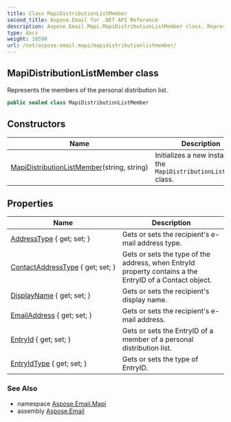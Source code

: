 ```yaml
---
title: Class MapiDistributionListMember
second_title: Aspose.Email for .NET API Reference
description: Aspose.Email.Mapi.MapiDistributionListMember class. Represents the members of the personal distribution list
type: docs
weight: 18590
url: /net/aspose.email.mapi/mapidistributionlistmember/
---
```

## MapiDistributionListMember class

Represents the members of the personal distribution list.

```csharp
public sealed class MapiDistributionListMember
```

## Constructors

| Name | Description |
| --- | --- |
| [MapiDistributionListMember](mapidistributionlistmember/)(string, string) | Initializes a new instance of the `MapiDistributionListMember` class. |

## Properties

| Name | Description |
| --- | --- |
| [AddressType](../../aspose.email.mapi/mapidistributionlistmember/addresstype/) { get; set; } | Gets or sets the recipient's e-mail address type. |
| [ContactAddressType](../../aspose.email.mapi/mapidistributionlistmember/contactaddresstype/) { get; set; } | Gets or sets the type of the address, when EntryId property contains a the EntryID of a Contact object. |
| [DisplayName](../../aspose.email.mapi/mapidistributionlistmember/displayname/) { get; set; } | Gets or sets the recipient's display name. |
| [EmailAddress](../../aspose.email.mapi/mapidistributionlistmember/emailaddress/) { get; set; } | Gets or sets the recipient's e-mail address. |
| [EntryId](../../aspose.email.mapi/mapidistributionlistmember/entryid/) { get; set; } | Gets or sets the EntryID of a member of a personal distribution list. |
| [EntryIdType](../../aspose.email.mapi/mapidistributionlistmember/entryidtype/) { get; set; } | Gets or sets the type of EntryID. |

### See Also

* namespace [Aspose.Email.Mapi](../../aspose.email.mapi/)
* assembly [Aspose.Email](../../)


